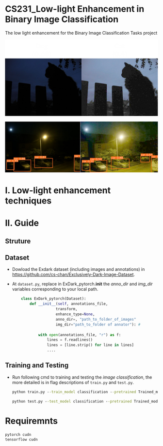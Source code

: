 # CS231_Low-light Enhancement in Binary Image Classification
The low light enhancement for the Binary Image Classification Tasks project

!["Classification tasks beetween original and low-light enhanced image](img/classification_infer.png)


!["Localization tasks beetween original and low-light enhanced image](img/yolov8_infer.png)


# I. Low-light enhancement techniques


# II. Guide

## Struture


## Dataset 

- Dowload the Exdark dataset (including images and annotations) in https://github.com/cs-chan/Exclusively-Dark-Image-Dataset.

- At ```dataset.py```, replace in ExDark_pytorch.__init__ the *anno_dir* and *img_dir* variables corresponding to your local path.

    ```python
        class ExDark_pytorch(Dataset):
            def __init__(self, annotations_file, 
                        transform, 
                        enhance_type=None,
                        anno_dir=, "path_to_folder_of_images"
                        img_dir="path_to_folder of annator"): # 
                
                with open(annotations_file, "r") as f:
                    lines = f.readlines()
                    lines = [line.strip() for line in lines]
                    ....
    ```
## Training and Testing

- Run following cmd to training and testing the *image classification*, the more detailed is in flag descriptions of ```train.py``` and ```test.py```.

    ```cmd
    python train.py --train_model classification --pretrained Trained_model/best_classify_NN.pth --train_annotator Splits/Train.txt --test_annotator Splits/Test.txt --enhanced_type log_transform
    ```

    ```cmd
    python test.py --test_model classification --pretrained Trained_model/best_classify_NN.pth --test_annotator Splits/Test.txt --enhanced_type log_transform 
    ```


# Requiremnts
```txt
pytorch cudn
tensorflow cudn
```

